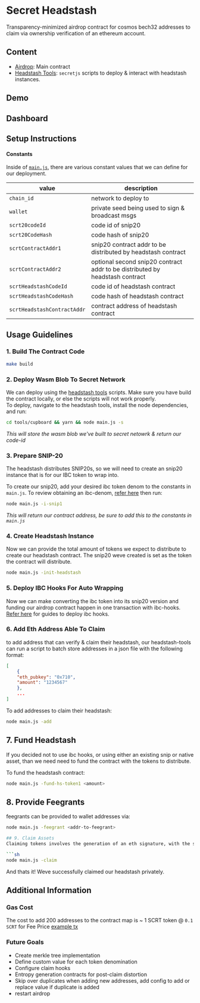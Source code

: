 #  Secret Headstash

Transparency-minimized airdrop contract for cosmos bech32 addresses to claim via ownership verification of an ethereum account.

## Content

- [Airdrop](./contract/airdrop/): Main contract 
- [Headstash Tools](./tools/headstash/README.md): `secretjs` scripts to deploy & interact with headstash instances.

## Demo 

## Dashboard

## Setup Instructions

#### Constants
Inside of [`main.js`](./tools/headstash/main.js), there are various constant values that we can define for our deployment.

| value | description| 
|-|-|
| `chain_id` | network to deploy to |
| `wallet` | private seed being used to sign & broadcast msgs |
| `scrt20codeId` | code id of snip20 |
| `scrt20CodeHash` | code hash of snip20 |
| `scrtContractAddr1` | snip20 contract addr to be distributed by headstash contract |
| `scrtContractAddr2` | optional second snip20 contract addr to be distributed by headstash contract |
| `scrtHeadstashCodeId` | code id of headstash contract |
| `scrtHeadstashCodeHash` | code hash of headstash contract |
| `scrtHeadstashContractAddr` | contract address of headstash contract |


## Usage Guidelines 
### 1. Build The Contract Code 
```sh
make build
```
### 2. Deploy Wasm Blob To Secret Network 
We can deploy using the [headstash tools](./tools/headstash/) scripts. Make sure you have build the contract locally, or else the scripts will not work properly.\
To deploy, navigate to the headstash tools, install the node dependencies, and run:
```sh
cd tools/cupboard && yarn && node main.js -s
```
*This will store the wasm blob we've built to secret netowrk & return our code-id*

### 3. Prepare SNIP-20
The headstash distributes SNIP20s, so we will need to create an snip20 instance that is for our IBC token to wrap into.

To create our snip20, add your desired ibc token denom to the constants in `main.js`. To review obtaining an ibc-denom, [refer here](./IBC_HOOKS.md) then run:
```sh
node main.js -i-snip1
```
*This will return our contract address, be sure to add this to the constants in `main.js`*

### 4. Create Headstash Instance
Now we can provide the total amount of tokens we expect to distribute to create our headstash contract. The snip20 weve created is set as the token the contract will distribute.
```sh
node main.js -init-headstash
```

### 5. Deploy IBC Hooks For Auto Wrapping
Now we can make converting the ibc token into its snip20 version and funding our airdrop contract happen in one transaction with ibc-hooks. [Refer here](./IBC_HOOKS.md) for guides to deploy ibc hooks.


### 6. Add Eth Address Able To Claim 
to add address that can verify & claim their headstash, our headstash-tools can run a script to batch store addresses in a json file with the following format:
```json
[
    {
    "eth_pubkey": "0x710",
    "amount": "1234567"
    },
    ...
]
```

To add addresses to claim their headstash:
```sh
node main.js -add
```

## 7. Fund Headstash 
If you decided not to use ibc hooks, or using either an existing snip or native asset, than we need need to fund the contract with the tokens to distribute.

To fund the headstash contract:
```sh
node main.js -fund-hs-token1 <amount>
```
## 8. Provide Feegrants
feegrants can be provided to wallet addresses via:
```sh 
node main.js -feegrant <addr-to-feegrant>

## 9. Claim Assets
Claiming tokens involves the generation of an eth signature, with the secret pubkey address as the msg string of the signature. This signature is passed to the contract, along with the eth pubkey that generated it. 

```sh
node main.js -claim
```

And thats it! Weve successfully claimed our headstash privately.


## Additional Information 
### Gas Cost 
The cost to add 200 addresses to the contract map is  ~ 1 SCRT token @ `0.1 SCRT` for Fee Price  [example tx](https://testnet.ping.pub/secret/tx/C54BBEBE5360E98E200DDDA21E69278A05A11C342EDA8798011CA10BB8F0C320)

### Future Goals
- Create merkle tree implementation 
- Define custom value for each token denomination 
- Configure claim hooks 
- Entropy generation contracts for post-claim distortion
- Skip over duplicates when adding new addresses, add config to add or replace value if duplicate is added
- restart airdrop